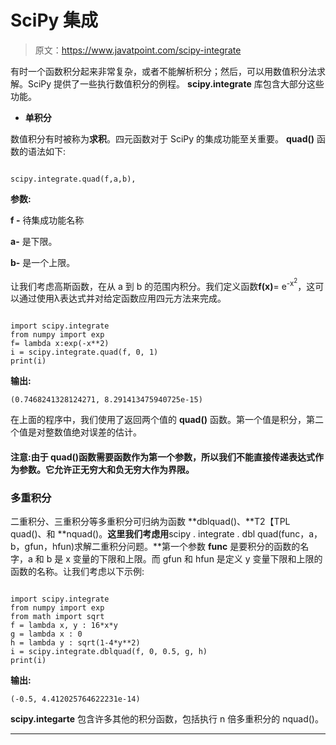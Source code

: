 # SciPy 集成

> 原文：<https://www.javatpoint.com/scipy-integrate>

有时一个函数积分起来非常复杂，或者不能解析积分；然后，可以用数值积分法求解。SciPy 提供了一些执行数值积分的例程。 **scipy.integrate** 库包含大部分这些功能。

*   **单积分**

数值积分有时被称为**求积**。四元函数对于 SciPy 的集成功能至关重要。 **quad()** 函数的语法如下:

```

scipy.integrate.quad(f,a,b), 

```

**参数:**

**f -** 待集成功能名称

**a-** 是下限。

**b-** 是一个上限。

让我们考虑高斯函数，在从 a 到 b 的范围内积分。我们定义函数**f(x)**= e<sup>-x<sup>2</sup></sup>，这可以通过使用λ表达式并对给定函数应用四元方法来完成。

```

import scipy.integrate
from numpy import exp
f= lambda x:exp(-x**2)
i = scipy.integrate.quad(f, 0, 1)
print(i)

```

**输出:**

```
(0.7468241328124271, 8.291413475940725e-15)

```

在上面的程序中，我们使用了返回两个值的 **quad()** 函数。第一个值是积分，第二个值是对整数值绝对误差的估计。

#### 注意:由于 quad()函数需要函数作为第一个参数，所以我们不能直接传递表达式作为参数。它允许正无穷大和负无穷大作为界限。

### 多重积分

二重积分、三重积分等多重积分可归纳为函数 **dblquad()、**T2【TPL quad()、和 **nquad()。**这里我们考虑用**scipy . integrate . dbl quad(func，a，b，gfun，hfun)求解二重积分问题。**第一个参数 **func** 是要积分的函数的名字，a 和 b 是 x 变量的下限和上限。而 gfun 和 hfun 是定义 y 变量下限和上限的函数的名称。让我们考虑以下示例:

```

import scipy.integrate
from numpy import exp
from math import sqrt
f = lambda x, y : 16*x*y
g = lambda x : 0
h = lambda y : sqrt(1-4*y**2)
i = scipy.integrate.dblquad(f, 0, 0.5, g, h)
print(i)

```

**输出:**

```
(-0.5, 4.412025764622231e-14)

```

**scipy.integarte** 包含许多其他的积分函数，包括执行 n 倍多重积分的 nquad()。

* * *